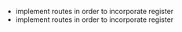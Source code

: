 - implement routes in order to incorporate register
- implement routes in order to incorporate register